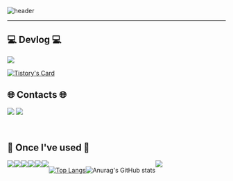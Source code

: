 ![header](https://capsule-render.vercel.app/api?type=venom&color=timeGradient&height=300&section=header&text=Imsyp&fontSize=90)

 ---

##  💻 Devlog 💻
<a href="https://sypdevlog.tistory.com/" target="_blank"><img src="https://img.shields.io/badge/Blog-ffffff?style=for-the-badge&logo=tistory&logoColor=000000"/></a>

[![Tistory's Card](https://github-readme-tistory-card.vercel.app/api?name=sypdevlog&theme=dark)](https://sypdevlog.tistory.com/)

##  🌐 Contacts 🌐 
<a href="https://www.instagram.com/csmsyp/" target="_blank"><img src="https://img.shields.io/badge/csmsyp-ffffff?style=for-the-badge&logo=instagram&logoColor=FFB6C1"/></a>
<a href="https://mail.google.com/mail/u/0/?tab=rm&ogbl#inbox?compose=GTvVlcSDZPCFLsbhpscTrhFLzlbJWlxhVrtNjphVXFhzRCSTvtKNslvPMnzGbQkFnppdqLpJSkzTr" target="_blank"><img src="https://img.shields.io/badge/tkddud386@gmail.com-ffffff?style=for-the-badge&logo=gmail&logoColor=DB4437"/></a>

</div><br>
    
## 🔨 Once I've used 🔨
<div style="display:flex; flex-direction:row;">
    <img src="https://img.shields.io/badge/c++-000080?style=for-the-badge&logo=c%2B%2B&logoColor=white"> 
    <img src="https://img.shields.io/badge/c-4479A1?style=for-the-badge&logo=c&logoColor=white"> 
    <img src="https://img.shields.io/badge/python-87CEEB?style=for-the-badge&logo=python&logoColor=white"> 
    <br>	
    <img src="https://img.shields.io/badge/mysql-4479A1?style=flat-square&logo=mysql&logoColor=black"> 
    <img src="https://img.shields.io/badge/javascript-FFA500?style=flat-square&logo=javascript&logoColor=black"> 
    <img src="https://img.shields.io/badge/node.js-F7DF1E?style=flat-square&logo=node.js&logoColor=black"> 

[![Top Langs](https://github-readme-stats.vercel.app/api/top-langs/?username=imsyp)](https://github.com/anuraghazra/github-readme-stats)

![Anurag's GitHub stats](https://github-readme-stats.vercel.app/api?username=imsyp&show_icons=true&theme=dracula)

<img src="https://capsule-render.vercel.app/api?type=waving&color=BDBDC8&height=150&section=footer" />
</div><br>
</div>
